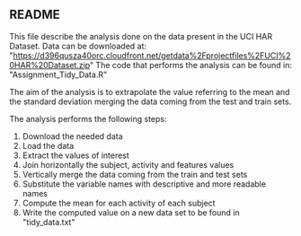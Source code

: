 ## README
This file describe the analysis done on the data present in the UCI HAR Dataset.
Data can be downloaded at: "https://d396qusza40orc.cloudfront.net/getdata%2Fprojectfiles%2FUCI%20HAR%20Dataset.zip"
The code that performs the analysis can be found in: "Assignment_Tidy_Data.R"

The aim of the analysis is to extrapolate the value referring to the mean and the standard deviation merging 
the data coming from the test and train sets.

The analysis performs the following steps:
1. Download the needed data
2. Load the data 
3. Extract the values of interest
4. Join horizontally the subject, activity and features values
5. Vertically merge the data coming from the train and test sets
6. Substitute the variable names with descriptive and more readable names
7. Compute the mean for each activity of each subject
8. Write the computed value on a new data set to be found in "tidy_data.txt"